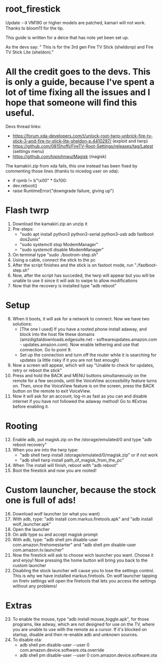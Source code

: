 # root_firestick

Update --》 VM190 or higher models are patched, kamari will not work. Thanks to bloom11 for the tip.


This guide is written for a deice that has note yet been set up.

As the devs say: " This is for the 3rd gen Fire TV Stick (sheldonp) and Fire TV Stick Lite (sheldon)."

# All the credit goes to the devs. This is only a guide, because I've spent a lot of time fixing all the issues and I hope that someone will find this useful.

Devs thread links:
-  https://forum.xda-developers.com/t/unlock-root-twrp-unbrick-fire-tv-stick-3-and-fire-tv-stick-lite-sheldon-p.4410297/ (exploit and twrp)
-  https://github.com/0815hoffi/FireTV-Root-Settings/releases/tag/Latest (settings menu)
-  https://github.com/topjohnwu/Magisk (magisk)

The kamakiri.zip from xda fails, this one instead has been fixed by commenting those lines (thanks to nicedog user on xda):

 - if rpmb != b"\x00" * 0x100:
 - dev.reboot()
 - raise RuntimeError("downgrade failure, giving up")

# Flash twrp


1) Download the kamakiri.zip an unzip it
2) Pre-steps:
    - "sudo apt install python3 python3-serial python3-usb adb fastboot dos2unix"
    - "sudo systemctl stop ModemManager"
    - "sudo systemctl disable ModemManager"
3) On terminal type "sudo ./bootrom-step.sh"
4) Using a cable, connect the stick to the pc
5) After the script finishes and the stick is on fastoot mode, run "./fastboot-step.sh"
6) Now, after the script has succeded, the twrp will appear but you will be unable to use it since it will ask to swipe to allow modifications
7) Now that the recovery is installed type "adb reboot"


# Setup


8) When it boots, it will ask for a network to connect. Now we have two solutions:
    - [The one I used] If you have a rooted phone install adaway, and block into the host file these domains (amzdigitaldownloads.edgesuite.net - softwareupdates.amazon.com - updates.amazon.com). Now enable tethering and use that connection. Go to point 9.
    - Set up the connection and turn off the router while it is searching for updates (a little risky if it you are not fast enough)
9) Now a screen will appear, which will say "Unable to check for updates, retry or reboot the stick"
10) Press and hold the BACK and MENU buttons simultaneously on the remote for a few seconds, until the VoiceView accessibility feature turns on. Then, once the VoiceView feature is on the screen, press the BACK button on the remote to exit VoiceView.
11) Now it will ask for an account, log-in as fast as you can and disable internet if you have not followed the adaway method! Go to #Extras before enabling it.


# Rooting


12) Enable adb, put magisk.zip on the /storage/emulated/0 and type "adb reboot recovery" 
13) When you are into the twrp type:
    - "adb shell twrp install /storage/emulated/0/magisk.zip" 
    or if not work
    - "adb shell twrp install path_of_magisk_from_the_pc"
14) When The install will finish, reboot with "adb reboot"
15) Boot the firestick and now you are rooted!


# Custom launcher, because the stock one is full of ads!

16) Download wolf launcher (or what you want)
17) With adb, type: "adb install com.markus.firetools.apk" and "adb install wolf_launcher.apk"
18) Open the launcher 
19) On adb type su and accept magisk prompt 
20) With adb, type: "adb shell pm disable-user com.amazon.firehomestarter" and "adb shell pm disable-user com.amazon.tv.launcher"
21) Now the firestick will ask to choose wich launcher you want. Choose it and enjoy! Now pressing the home button will bring you back to the custom launcher
22) Disabling the stock launcher will cause you to lose the settings control. This is why we have installed markus.firetools. On wolf launcher tapping on firetv settings will open the firetools that lets you access the settings without any problems!


# Extras


23) To enable the mouse, type "adb install mouse_toggle.apk", for those programs, like adway, which are not designed for use on the TV, where you are unable to use with the remote as a cursor. If it's blocked on startup, disable and then re-enable adb and unknown sources.
24) To disable ota:
    - adb shell pm disable-user --user 0 com.amazon.device.software.ota.override
    - adb shell pm disable-user --user 0 com.amazon.device.software.ota
